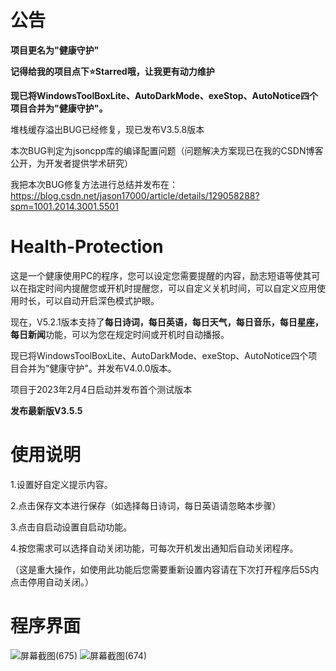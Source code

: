 # 公告
**项目更名为"健康守护"**

**记得给我的项目点下⭐️Starred哦，让我更有动力维护**

**现已将WindowsToolBoxLite、AutoDarkMode、exeStop、AutoNotice四个项目合并为"健康守护"。**

堆栈缓存溢出BUG已经修复，现已发布V3.5.8版本

本次BUG判定为jsoncpp库的编译配置问题（问题解决方案现已在我的CSDN博客公开，为开发者提供学术研究）

我把本次BUG修复方法进行总结并发布在：https://blog.csdn.net/jason17000/article/details/129058288?spm=1001.2014.3001.5501
# Health-Protection
这是一个健康使用PC的程序，您可以设定您需要提醒的内容，励志短语等使其可以在指定时间内提醒您或开机时提醒您，可以自定义关机时间，可以自定义应用使用时长，可以自动开启深色模式护眼。

现在，V5.2.1版本支持了**每日诗词，每日英语，每日天气，每日音乐，每日星座，每日新闻**功能，可以为您在规定时间或开机时自动播报。

现已将WindowsToolBoxLite、AutoDarkMode、exeStop、AutoNotice四个项目合并为"健康守护"。并发布V4.0.0版本。

项目于2023年2月4日启动并发布首个测试版本

**发布最新版V3.5.5**
# 使用说明
1.设置好自定义提示内容。

2.点击保存文本进行保存（如选择每日诗词，每日英语请忽略本步骤）

3.点击自启动设置自启动功能。

4.按您需求可以选择自动关闭功能，可每次开机发出通知后自动关闭程序。

（这是重大操作，如使用此功能后您需要重新设置内容请在下次打开程序后5S内点击停用自动关闭。）
# 程序界面 
![屏幕截图(675)](https://user-images.githubusercontent.com/39414350/216811553-992bfea5-3027-4a51-bfa9-ba9dc7903818.png)
![屏幕截图(674)](https://user-images.githubusercontent.com/39414350/216811556-d4ae74f6-9d1b-4e99-9247-922938416049.png)

